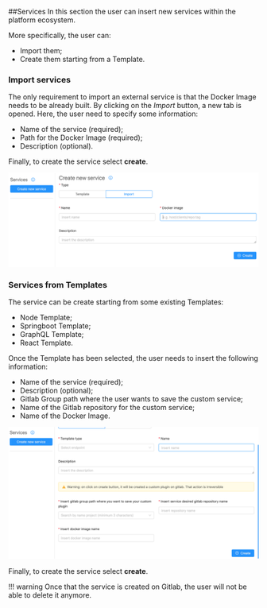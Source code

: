 ##Services
In this section the user can insert new services within the platform ecosystem.

More specifically, the user can:

* Import them;
* Create them starting from a Template.


### Import services

The only requirement to import an external service is that the Docker Image needs to be already built.
By clicking on the *Import* button, a new tab is opened. Here, the user need to specify some information:

* Name of the service (required);
* Path for the Docker Image (required);
* Description (optional).

Finally, to create the service select **create**.

![](img/services-import.png)

### Services from Templates

The service can be create starting from some existing Templates:

* Node Template;
* Springboot Template;
* GraphQL Template;
* React Template.

Once the Template has been selected, the user needs to insert the following information:

* Name of the service (required);
* Description (optional);
* Gitlab Group path where the user wants to save the custom service;
* Name of the Gitlab repository for the custom service;
* Name of the Docker Image.

![](img/services-template.png)

Finally, to create the service select **create**.

!!! warning
    Once that the service is created on Gitlab, the user will not be able to delete it anymore.
